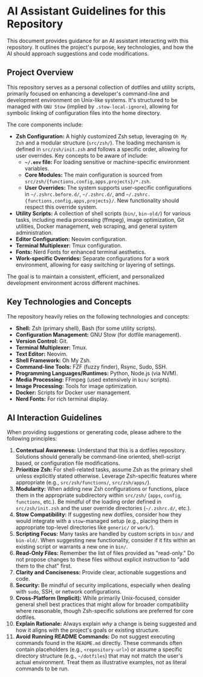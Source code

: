 # AI Assistant Guidelines for this Repository

This document provides guidance for an AI assistant interacting with this repository. It outlines the project's purpose, key technologies, and how the AI should approach suggestions and code modifications.

## Project Overview

This repository serves as a personal collection of dotfiles and utility scripts, primarily focused on enhancing a developer's command-line and development environment on Unix-like systems. It's structured to be managed with `GNU Stow` (implied by `.stow-local-ignore`), allowing for symbolic linking of configuration files into the home directory.

The core components include:
*   **Zsh Configuration:** A highly customized Zsh setup, leveraging `Oh My Zsh` and a modular structure (`src/zsh/`). The loading mechanism is defined in `src/zsh/init.zsh` and follows a specific order, allowing for user overrides. Key concepts to be aware of include:
    *   **`~/.env` file:** For loading sensitive or machine-specific environment variables.
    *   **Core Modules:** The main configuration is sourced from `src/zsh/{functions,config,apps,projects}/*.zsh`.
    *   **User Overrides:** The system supports user-specific configurations in `~/.zshrc.before.d/`, `~/.zshrc.d/`, and `~/.zshrc.{functions,config,apps,projects}/`. New functionality should respect this override system.
*   **Utility Scripts:** A collection of shell scripts (`bin/`, `bin-old/`) for various tasks, including media processing (ffmpeg), image optimization, Git utilities, Docker management, web scraping, and general system administration.
*   **Editor Configuration:** Neovim configuration.
*   **Terminal Multiplexer:** Tmux configuration.
*   **Fonts:** Nerd Fonts for enhanced terminal aesthetics.
*   **Work-specific Overrides:** Separate configurations for a work environment, allowing for easy switching or layering of settings.

The goal is to maintain a consistent, efficient, and personalized development environment across different machines.

## Key Technologies and Concepts

The repository heavily relies on the following technologies and concepts:

*   **Shell:** Zsh (primary shell), Bash (for some utility scripts).
*   **Configuration Management:** GNU Stow (for dotfile management).
*   **Version Control:** Git.
*   **Terminal Multiplexer:** Tmux.
*   **Text Editor:** Neovim.
*   **Shell Framework:** Oh My Zsh.
*   **Command-line Tools:** FZF (fuzzy finder), Rsync, Sudo, SSH.
*   **Programming Languages/Runtimes:** Python, Node.js (via NVM).
*   **Media Processing:** FFmpeg (used extensively in `bin/` scripts).
*   **Image Processing:** Tools for image optimization.
*   **Docker:** Scripts for Docker user management.
*   **Nerd Fonts:** For rich terminal display.

## AI Interaction Guidelines

When providing suggestions or generating code, please adhere to the following principles:

1.  **Contextual Awareness:** Understand that this is a dotfiles repository. Solutions should generally be command-line oriented, shell-script based, or configuration file modifications.
2.  **Prioritize Zsh:** For shell-related tasks, assume Zsh as the primary shell unless explicitly stated otherwise. Leverage Zsh-specific features where appropriate (e.g., `src/zsh/functions/`, `src/zsh/apps/`).
3.  **Modularity:** When adding new Zsh configurations or functions, place them in the appropriate subdirectory within `src/zsh/` (`apps`, `config`, `functions`, etc.). Be mindful of the loading order defined in `src/zsh/init.zsh` and the user override directories (`~/.zshrc.d/`, etc.).
4.  **Stow Compatibility:** If suggesting new dotfiles, consider how they would integrate with a `stow`-managed setup (e.g., placing them in appropriate top-level directories like `generic/` or `work/`).
5.  **Scripting Focus:** Many tasks are handled by custom scripts in `bin/` and `bin-old/`. When suggesting new functionality, consider if it fits within an existing script or warrants a new one in `bin/`.
6.  **Read-Only Files:** Remember the list of files provided as "read-only." Do not propose changes to these files without explicit instruction to "add them to the chat" first.
7.  **Clarity and Conciseness:** Provide clear, actionable suggestions and code.
8.  **Security:** Be mindful of security implications, especially when dealing with `sudo`, SSH, or network configurations.
9.  **Cross-Platform (Implicit):** While primarily Unix-focused, consider general shell best practices that might allow for broader compatibility where reasonable, though Zsh-specific solutions are preferred for core dotfiles.
10. **Explain Rationale:** Always explain *why* a change is being suggested and how it aligns with the project's goals or existing structure.
11. **Avoid Running README Commands:** Do not suggest executing commands found in the `README.md` directly. These commands often contain placeholders (e.g., `<repository-url>`) or assume a specific directory structure (e.g., `~/dotfiles`) that may not match the user's actual environment. Treat them as illustrative examples, not as literal commands to be run.
